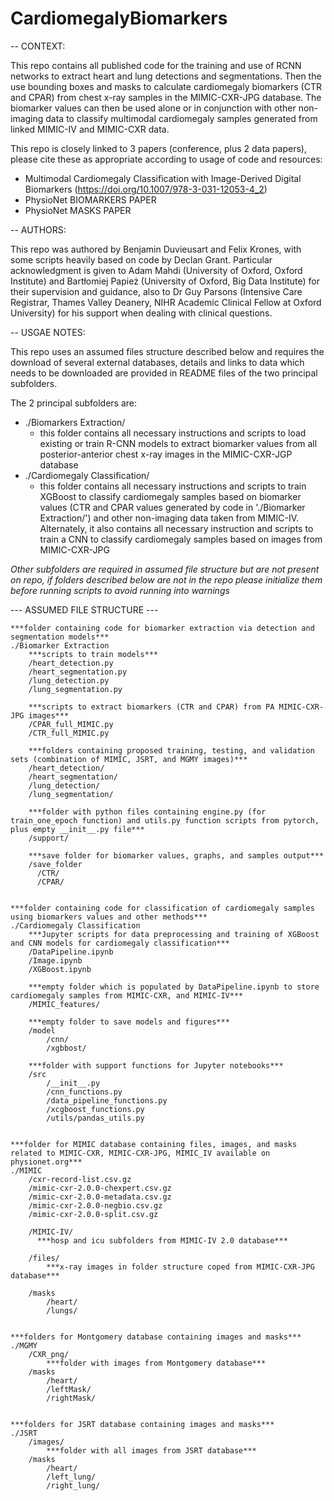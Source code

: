 # CardiomegalyBiomarkers

-- CONTEXT:

This repo contains all published code for the training and use of RCNN networks to extract heart and lung detections and segmentations. Then the use bounding boxes and masks to calculate cardiomegaly biomarkers (CTR and CPAR) from chest x-ray samples in the MIMIC-CXR-JPG database. The biomarker values can then be used alone or in conjunction with other non-imaging data to classify multimodal cardiomegaly samples generated from linked MIMIC-IV and MIMIC-CXR data.

This repo is closely linked to 3 papers (conference, plus 2 data papers), please cite these as appropriate according to usage of code and resources:
- Multimodal Cardiomegaly Classification with Image-Derived Digital Biomarkers (https://doi.org/10.1007/978-3-031-12053-4_2)
- PhysioNet BIOMARKERS PAPER
- PhysioNet MASKS PAPER


-- AUTHORS:

This repo was authored by Benjamin Duvieusart and Felix Krones, with some scripts heavily based on code by Declan Grant. Particular acknowledgment is given to Adam Mahdi (University of Oxford, Oxford Institute) and Bartłomiej Papież (University of Oxford, Big Data Institute) for their supervision and guidance, also to Dr Guy Parsons (Intensive Care Registrar, Thames Valley Deanery, NIHR Academic Clinical Fellow at Oxford University) for his support when dealing with clinical questions. 


-- USGAE NOTES:

This repo uses an assumed files structure described below and requires the download of several external databases, details and links to data which needs to be downloaded are provided in README files of the two principal subfolders. 

The 2 principal subfolders are:
- ./Biomarkers Extraction/ 
  - this folder contains all necessary instructions and scripts to load existing or train R-CNN models to extract biomarker values from all posterior-anterior chest x-ray images in the MIMIC-CXR-JGP database
- ./Cardiomegaly Classification/
  - this folder contains all necessary instructions and scripts to train XGBoost to classify cardiomegaly samples based on biomarker values (CTR and CPAR values generated by code in './Biomarker Extraction/') and other non-imaging data taken from MIMIC-IV. Alternately, it also contains all necessary instruction and scripts to train a CNN to classify cardiomegaly samples based on images from MIMIC-CXR-JPG

_Other subfolders are required in assumed file structure but are not present on repo, if folders described below are not in the repo please initialize them before running scripts to avoid running into warnings_


--- ASSUMED FILE STRUCTURE ---
  
    ***folder containing code for biomarker extraction via detection and segmentation models***
    ./Biomarker Extraction
        ***scripts to train models***
        /heart_detection.py 
        /heart_segmentation.py
        /lung_detection.py
        /lung_segmentation.py

        ***scripts to extract biomarkers (CTR and CPAR) from PA MIMIC-CXR-JPG images***
        /CPAR_full_MIMIC.py
        /CTR_full_MIMIC.py

        ***folders containing proposed training, testing, and validation sets (combination of MIMIC, JSRT, and MGMY images)***
        /heart_detection/
        /heart_segmentation/
        /lung_detection/
        /lung_segmentation/

        ***folder with python files containing engine.py (for train_one_epoch function) and utils.py function scripts from pytorch, plus empty __init__.py file***
        /support/
        
        ***save folder for biomarker values, graphs, and samples output***
        /save_folder
          /CTR/
          /CPAR/

    
    ***folder containing code for classification of cardiomegaly samples using biomarkers values and other methods***
    ./Cardiomegaly Classification
        ***Jupyter scripts for data preprocessing and training of XGBoost and CNN models for cardiomegaly classification***
        /DataPipeline.ipynb
        /Image.ipynb
        /XGBoost.ipynb

        ***empty folder which is populated by DataPipeline.ipynb to store cardiomegaly samples from MIMIC-CXR, and MIMIC-IV*** 
        /MIMIC_features/

        ***empty folder to save models and figures*** 
        /model
            /cnn/
            /xgbbost/

        ***folder with support functions for Jupyter notebooks***
        /src
            /__init__.py
            /cnn_functions.py
            /data_pipeline_functions.py
            /xcgboost_functions.py
            /utils/pandas_utils.py


    ***folder for MIMIC database containing files, images, and masks related to MIMIC-CXR, MIMIC-CXR-JPG, MIMIC_IV available on physionet.org***
    ./MIMIC 
        /cxr-record-list.csv.gz
        /mimic-cxr-2.0.0-chexpert.csv.gz
        /mimic-cxr-2.0.0-metadata.csv.gz
        /mimic-cxr-2.0.0-negbio.csv.gz
        /mimic-cxr-2.0.0-split.csv.gz
        
        /MIMIC-IV/ 
          ***hosp and icu subfolders from MIMIC-IV 2.0 database*** 
        
        /files/
            ***x-ray images in folder structure coped from MIMIC-CXR-JPG database***
            
        /masks
            /heart/
            /lungs/


    ***folders for Montgomery database containing images and masks***
    ./MGMY
        /CXR_png/
            ***folder with images from Montgomery database***
        /masks
            /heart/
            /leftMask/
            /rightMask/
            

    ***folders for JSRT database containing images and masks***
    ./JSRT
        /images/
            ***folder with all images from JSRT database***
        /masks
            /heart/
            /left_lung/
            /right_lung/
